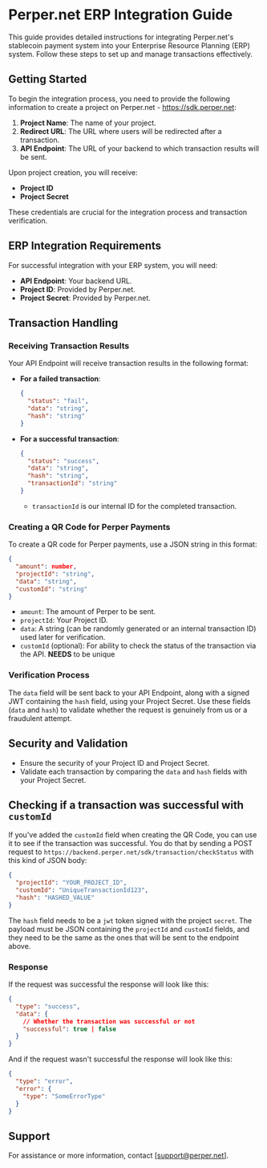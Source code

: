 
# Perper.net ERP Integration Guide

This guide provides detailed instructions for integrating Perper.net's stablecoin payment system into your Enterprise Resource Planning (ERP) system. Follow these steps to set up and manage transactions effectively.

## Getting Started

To begin the integration process, you need to provide the following information to create a project on Perper.net - https://sdk.perper.net:

1. **Project Name**: The name of your project.
2. **Redirect URL**: The URL where users will be redirected after a transaction.
3. **API Endpoint**: The URL of your backend to which transaction results will be sent.

Upon project creation, you will receive:

- **Project ID**
- **Project Secret**

These credentials are crucial for the integration process and transaction verification.

## ERP Integration Requirements

For successful integration with your ERP system, you will need:

- **API Endpoint**: Your backend URL.
- **Project ID**: Provided by Perper.net.
- **Project Secret**: Provided by Perper.net.

## Transaction Handling

### Receiving Transaction Results

Your API Endpoint will receive transaction results in the following format:

- **For a failed transaction**:
  ```json
  {
    "status": "fail",
    "data": "string",
    "hash": "string"
  }
  ```

- **For a successful transaction**:
  ```json
  {
    "status": "success",
    "data": "string",
    "hash": "string",
    "transactionId": "string"
  }
  ```
  - `transactionId` is our internal ID for the completed transaction.

### Creating a QR Code for Perper Payments

To create a QR code for Perper payments, use a JSON string in this format:

```json
{
  "amount": number,
  "projectId": "string",
  "data": "string",
  "customId": "string"
}
```

- `amount`: The amount of Perper to be sent.
- `projectId`: Your Project ID.
- `data`: A string (can be randomly generated or an internal transaction ID) used later for verification.
- `customId` (optional): For ability to check the status of the transaction via the API. **NEEDS** to be unique

### Verification Process

The `data` field will be sent back to your API Endpoint, along with a signed JWT containing the `hash` field, using your Project Secret. Use these fields (`data` and `hash`) to validate whether the request is genuinely from us or a fraudulent attempt.

## Security and Validation

- Ensure the security of your Project ID and Project Secret.
- Validate each transaction by comparing the `data` and `hash` fields with your Project Secret.

## Checking if a transaction was successful with `customId`

If you've added the `customId` field when creating the QR Code, you can use it to see if the transaction was successful. You do that by sending a POST request to `https://backend.perper.net/sdk/transaction/checkStatus` with this kind of JSON body:

```json
{
  "projectId": "YOUR_PROJECT_ID",
  "customId": "UniqueTransactionId123",
  "hash": "HASHED_VALUE"
}
```

The `hash` field needs to be a `jwt` token signed with the project `secret`. The  payload must be JSON containing the `projectId` and `customId` fields, and they need to be the same as the ones that will be sent to the endpoint above.


### Response

If the request was successful the response will look like this:

```json
{
  "type": "success",
  "data": {
    // Whether the transaction was successful or not
    "successful": true | false
  }
}
```

And if the request wasn't successful the response will look like this:
```json
{
  "type": "error",
  "error": {
    "type": "SomeErrorType"
  }
}
```

## Support

For assistance or more information, contact [support@perper.net].
